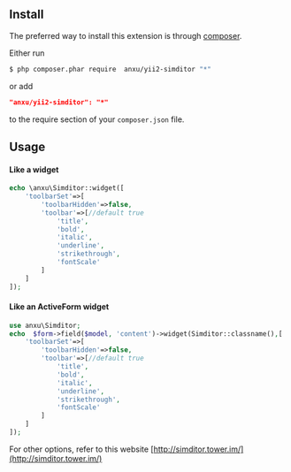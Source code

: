 ## Install

The preferred way to install this extension is through [composer](http://getcomposer.org/download/).

Either run

```bash
$ php composer.phar require  anxu/yii2-simditor "*"
```

or add

```json
"anxu/yii2-simditor": "*"
```

to the require section of your `composer.json` file.


## Usage

#### Like a widget ####

```php
echo \anxu\Simditor::widget([
    'toolbarSet'=>[
        'toolbarHidden'=>false,
        'toolbar'=>[//default true
            'title',
            'bold',
            'italic',
            'underline',
            'strikethrough',
            'fontScale'
        ]
    ]
]);
```

#### Like an ActiveForm widget ####

```php
use anxu\Simditor;
echo  $form->field($model, 'content')->widget(Simditor::classname(),[
    'toolbarSet'=>[
        'toolbarHidden'=>false,
        'toolbar'=>[//default true
            'title',
            'bold',
            'italic',
            'underline',
            'strikethrough',
            'fontScale'
        ]
    ]
]);
```
For other options, refer to this website
[http://simditor.tower.im/](http://simditor.tower.im/)
